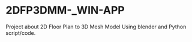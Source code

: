 # 2DFP3DMM-_WIN-APP
Project about 2D Floor Plan to 3D Mesh Model Using blender and Python script/code.
